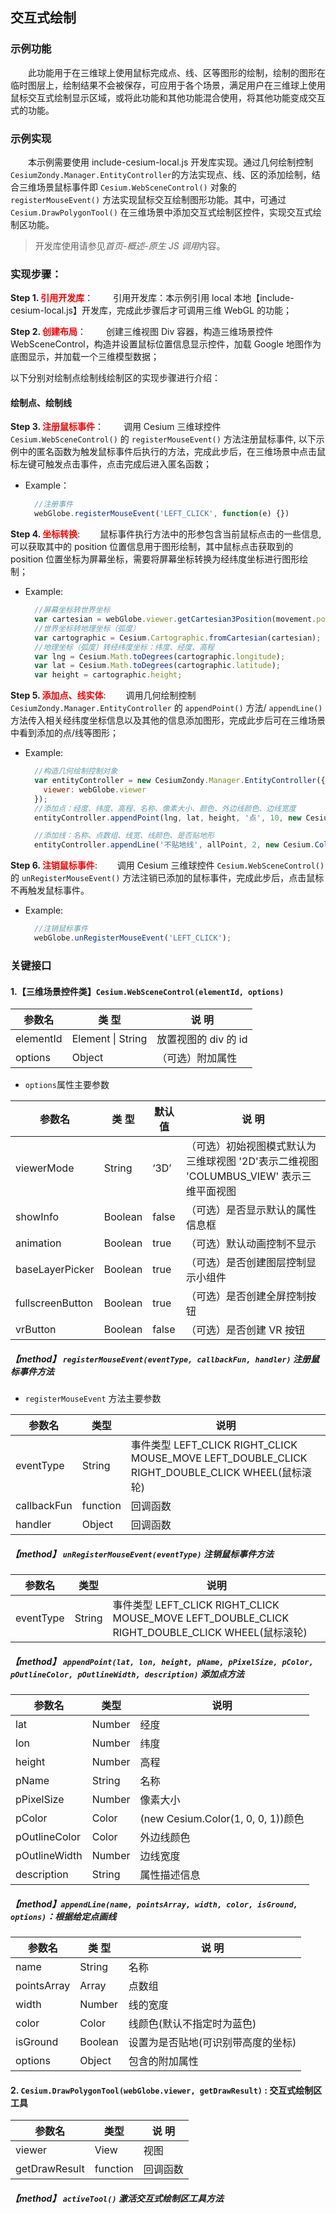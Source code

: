 ## 交互式绘制

### 示例功能

&ensp;&ensp;&ensp;&ensp;此功能用于在三维球上使用鼠标完成点、线、区等图形的绘制，绘制的图形在临时图层上，绘制结果不会被保存，可应用于各个场景，满足用户在三维球上使用鼠标交互式绘制显示区域，或将此功能和其他功能混合使用，将其他功能变成交互式的功能。

### 示例实现

&ensp;&ensp;&ensp;&ensp;本示例需要使用 include-cesium-local.js 开发库实现。通过几何绘制控制`CesiumZondy.Manager.EntityController`的方法实现点、线、区的添加绘制，结合三维场景鼠标事件即 `Cesium.WebSceneControl()` 对象的 `registerMouseEvent()` 方法实现鼠标交互绘制图形功能。其中，可通过 `Cesium.DrawPolygonTool()` 在三维场景中添加交互式绘制区控件，实现交互式绘制区功能。

> 开发库使用请参见*首页-概述-原生 JS 调用*内容。

### 实现步骤：

**Step 1. <font color=red>引用开发库</font>**：
&ensp;&ensp;&ensp;&ensp;引用开发库：本示例引用 local 本地【include-cesium-local.js】开发库，完成此步骤后才可调用三维 WebGL 的功能；

**Step 2. <font color=red>创建布局</font>**：
&ensp;&ensp;&ensp;&ensp;创建三维视图 Div 容器，构造三维场景控件 WebSceneControl，构造并设置鼠标位置信息显示控件，加载 Google 地图作为底图显示，并加载一个三维模型数据；

以下分别对绘制点绘制线绘制区的实现步骤进行介绍：

#### 绘制点、绘制线

**Step 3. <font color=red>注册鼠标事件</font>**：
&ensp;&ensp;&ensp;&ensp;调用 Cesium 三维球控件 `Cesium.WebSceneControl()` 的 `registerMouseEvent()` 方法注册鼠标事件, 以下示例中的匿名函数为触发鼠标事件后执行的方法，完成此步后，在三维场景中点击鼠标左键可触发点击事件，点击完成后进入匿名函数；

- Example：
  ```Javascript
    //注册事件
    webGlobe.registerMouseEvent('LEFT_CLICK', function(e) {})
  ```

**Step 4. <font color=red>坐标转换</font>**:
&ensp;&ensp;&ensp;&ensp;鼠标事件执行方法中的形参包含当前鼠标点击的一些信息,可以获取其中的 position 位置信息用于图形绘制，其中鼠标点击获取到的 position 位置坐标为屏幕坐标，需要将屏幕坐标转换为经纬度坐标进行图形绘制；

- Example:
  ```Javascript
    //屏幕坐标转世界坐标
    var cartesian = webGlobe.viewer.getCartesian3Position(movement.position, cartesian);
    //世界坐标转地理坐标（弧度）
    var cartographic = Cesium.Cartographic.fromCartesian(cartesian);
    //地理坐标（弧度）转经纬度坐标：纬度、经度、高程
    var lng = Cesium.Math.toDegrees(cartographic.longitude);
    var lat = Cesium.Math.toDegrees(cartographic.latitude);
    var height = cartographic.height;
  ```

**Step 5. <font color=red>添加点、线实体</font>**:
&ensp;&ensp;&ensp;&ensp;调用几何绘制控制 `CesiumZondy.Manager.EntityController` 的 `appendPoint()` 方法/ `appendLine()` 方法传入相关经纬度坐标信息以及其他的信息添加图形，完成此步后可在三维场景中看到添加的点/线等图形；

- Example:

  ```Javascript
    //构造几何绘制控制对象
    var entityController = new CesiumZondy.Manager.EntityController({
      viewer: webGlobe.viewer
    });
    //添加点：经度、纬度、高程、名称、像素大小、颜色、外边线颜色、边线宽度
    entityController.appendPoint(lng, lat, height, '点', 10, new Cesium.Color(1, 0, 0, 1), new Cesium.Color(1, 1, 0, 1), 2);
  ```

  ```Javascript
    //添加线：名称、点数组、线宽、线颜色、是否贴地形
    entityController.appendLine('不贴地线', allPoint, 2, new Cesium.Color(1, 0, 0, 0.8), true, {});
  ```

**Step 6. <font color=red>注销鼠标事件</font>**:
&ensp;&ensp;&ensp;&ensp;调用 Cesium 三维球控件 `Cesium.WebSceneControl()` 的 `unRegisterMouseEvent()` 方法注销已添加的鼠标事件，完成此步后，点击鼠标不再触发鼠标事件。

- Example:
  ```Javascript
    //注销鼠标事件
    webGlobe.unRegisterMouseEvent('LEFT_CLICK');
  ```

### 关键接口

#### 1.【三维场景控件类】`Cesium.WebSceneControl(elementId, options)`

| 参数名    | 类 型             | 说 明                |
| --------- | ----------------- | -------------------- |
| elementId | Element \| String | 放置视图的 div 的 id |
| options   | Object            | （可选）附加属性     |

- `options`属性主要参数

| 参数名           | 类 型   | 默认值 | 说 明                                                                                  |
| ---------------- | ------- | ------ | -------------------------------------------------------------------------------------- |
| viewerMode       | String  | ‘3D’   | （可选）初始视图模式默认为三维球视图 '2D'表示二维视图 'COLUMBUS_VIEW' 表示三维平面视图 |
| showInfo         | Boolean | false  | （可选）是否显示默认的属性信息框                                                       |
| animation        | Boolean | true   | （可选）默认动画控制不显示                                                             |
| baseLayerPicker  | Boolean | true   | （可选）是否创建图层控制显示小组件                                                     |
| fullscreenButton | Boolean | true   | （可选）是否创建全屏控制按钮                                                           |
| vrButton         | Boolean | false  | （可选）是否创建 VR 按钮                                                               |

##### 【method】 `registerMouseEvent(eventType, callbackFun, handler)` 注册鼠标事件方法

- `registerMouseEvent` 方法主要参数

| 参数名      | 类型     | 说明                                                                                            |
| ----------- | -------- | ----------------------------------------------------------------------------------------------- |
| eventType   | String   | 事件类型 LEFT_CLICK RIGHT_CLICK MOUSE_MOVE LEFT_DOUBLE_CLICK RIGHT_DOUBLE_CLICK WHEEL(鼠标滚轮) |
| callbackFun | function | 回调函数                                                                                        |
| handler     | Object   | 回调函数                                                                                        |

##### 【method】 `unRegisterMouseEvent(eventType)` 注销鼠标事件方法

| 参数名    | 类型   | 说明                                                                                            |
| --------- | ------ | ----------------------------------------------------------------------------------------------- |
| eventType | String | 事件类型 LEFT_CLICK RIGHT_CLICK MOUSE_MOVE LEFT_DOUBLE_CLICK RIGHT_DOUBLE_CLICK WHEEL(鼠标滚轮) |

##### 【method】 `appendPoint(lat, lon, height, pName, pPixelSize, pColor, pOutlineColor, pOutlineWidth, description)` 添加点方法

| 参数名        | 类型   | 说明                               |
| ------------- | ------ | ---------------------------------- |
| lat           | Number | 经度                               |
| lon           | Number | 纬度                               |
| height        | Number | 高程                               |
| pName         | String | 名称                               |
| pPixelSize    | Number | 像素大小                           |
| pColor        | Color  | (new Cesium.Color(1, 0, 0, 1))颜色 |
| pOutlineColor | Color  | 外边线颜色                         |
| pOutlineWidth | Number | 边线宽度                           |
| description   | String | 属性描述信息                       |

##### 【method】`appendLine(name, pointsArray, width, color, isGround, options)`：根据给定点画线

| 参数名      | 类 型   | 说 明                              |
| ----------- | ------- | ---------------------------------- |
| name        | String  | 名称                               |
| pointsArray | Array   | 点数组                             |
| width       | Number  | 线的宽度                           |
| color       | Color   | 线颜色(默认不指定时为蓝色)         |
| isGround    | Boolean | 设置为是否贴地(可识别带高度的坐标) |
| options     | Object  | 包含的附加属性                     |

#### 2. `Cesium.DrawPolygonTool(webGlobe.viewer, getDrawResult)` : 交互式绘制区工具

| 参数名        | 类型     | 说 明    |
| ------------- | -------- | -------- |
| viewer        | View     | 视图     |
| getDrawResult | function | 回调函数 |

##### 【method】 `activeTool()` 激活交互式绘制区工具方法
